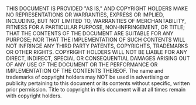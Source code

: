 THIS DOCUMENT IS PROVIDED "AS IS," AND COPYRIGHT HOLDERS MAKE NO REPRESENTATIONS OR WARRANTIES, EXPRESS OR IMPLIED, INCLUDING, BUT NOT LIMITED TO, WARRANTIES OF MERCHANTABILITY, FITNESS FOR A PARTICULAR PURPOSE, NON-INFRINGEMENT, OR TITLE; THAT THE CONTENTS OF THE DOCUMENT ARE SUITABLE FOR ANY PURPOSE; NOR THAT THE IMPLEMENTATION OF SUCH CONTENTS WILL NOT INFRINGE ANY THIRD PARTY PATENTS, COPYRIGHTS, TRADEMARKS OR OTHER RIGHTS. COPYRIGHT HOLDERS WILL NOT BE LIABLE FOR ANY DIRECT, INDIRECT, SPECIAL OR CONSEQUENTIAL DAMAGES ARISING OUT OF ANY USE OF THE DOCUMENT OR THE PERFORMANCE OR IMPLEMENTATION OF THE CONTENTS THEREOF. The name and trademarks of copyright holders may NOT be used in advertising or publicity pertaining to this document or its contents without specific, written prior permission. Title to copyright in this document will at all times remain with copyright holders.